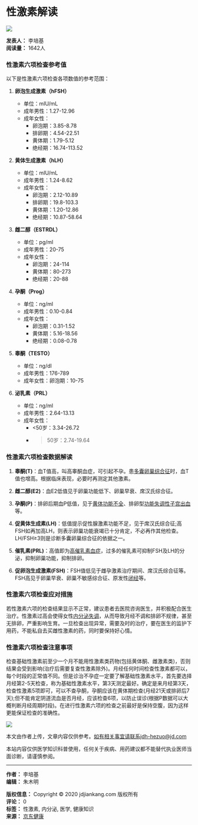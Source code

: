 # 性激素解读

![](https://storage.360buyimg.com/nhp/seo/img/logo.png)

**发表人：** 李培基  
**阅读量：** 1642人

### 性激素六项检查参考值 

以下是性激素六项检查各项数值的参考范围：

1. **卵泡生成激素（hFSH）**  
   - 单位：mIU/mL
   - 成年男性：1.27-12.96  
   - 成年女性：  
     - 卵泡期：3.85-8.78  
     - 排卵期：4.54-22.51  
     - 黄体期：1.79-5.12  
     - 绝经期：16.74-113.52

2. **黄体生成激素（hLH）**  
   - 单位：mIU/mL
   - 成年男性：1.24-8.62  
   - 成年女性：  
     - 卵泡期：2.12-10.89  
     - 排卵期：19.8-103.3  
     - 黄体期：1.20-12.86  
     - 绝经期：10.87-58.64

3. **雌二醇（ESTRDL）**  
   - 单位：pg/ml
   - 成年男性：20-75  
   - 成年女性：  
     - 卵泡期：24-114  
     - 黄体期：80-273  
     - 绝经期：20-88

4. **孕酮（Prog）**  
   - 单位：ng/ml
   - 成年男性：0.10-0.84  
   - 成年女性：  
     - 卵泡期：0.31-1.52  
     - 黄体期：5.16-18.56  
     - 绝经期：0.08-0.78

5. **睾酮（TESTO）**  
   - 单位：ng/dl
   - 成年男性：176-789  
   - 成年女性：卵泡期：10-75

6. **泌乳素（PRL）**  
   - 单位：ng/ml
   - 成年男性：2.64-13.13  
   - 成年女性：  
     - <50岁：3.34-26.72  
     - >50岁：2.74-19.64

### 性激素六项检查数据解读

1. **睾酮(T)**：血T值高，叫高睾酮血症，可引起不孕。患[多囊卵巢综合征](https://cont.jd.com/wiki/disease/35859023791104?activityCode=54061292337152)时，血T值也增高。根据临床表现，必要时再测定其他激素。

2. **雌二醇(E2)**：血E2低值见于卵巢功能低下、卵巢早衰、席汉氏综合征。

3. **孕酮(P)**：排卵后期血P低值，见于[黄体功能不全](https://cont.jd.com/wiki/disease/36486107897857?activityCode=54061292337152)、排卵型[功能失调性子宫出血](https://cont.jd.com/wiki/disease/37122019961856?activityCode=54061292337152)等。

4. **促黄体生成素(LH)**：低值提示促性腺激素功能不足，见于席汉氏综合征;高FSH如再加高LH，则表示卵巢功能衰竭已十分肯定，不必再作其他检查。LH/FSH≥3则是诊断多囊卵巢综合征的依据之一。

5. **催乳素(PRL)**：高值即为[高催乳素血症](https://cont.jd.com/wiki/disease/37122024680448?activityCode=54061292337152)，过多的催乳素可抑制FSH及LH的分泌，抑制卵巢功能，抑制排卵。

6. **促卵泡生成激素(FSH)**：FSH值低见于雌孕激素治疗期间、席汉氏综合征等。FSH高见于卵巢早衰、卵巢不敏感综合征、原发性[闭经](https://cont.jd.com/wiki/disease/35536374351872?activityCode=54061292337152)等。

### 性激素六项检查应对措施

若性激素六项的检查结果显示不正常，建议患者去医院咨询医生，并积极配合医生治疗。性激素过高会使得女性[内分泌失调](https://cont.jd.com/wiki/disease/36220665601024?activityCode=54061292337152)，从而导致月经不调和排卵不规律，甚至无排卵，严重影响生育。一旦检查出现异常，需要及时的治疗，要在医生的监护下用药，不能私自去买雌性激素的药，同时要保持好心情。

### 性激素六项检查注意事项

检查基础性激素前至少一个月不能用性激素类药物(包括黄体酮、雌激素类)，否则结果会受到影响(治疗后需要复查性激素除外)。月经任何时间检查性激素都可以，每个时段的正常值不同。但是诊治不孕症一定要了解基础性激素水平，首先要选择月经第2-5天检查，称为基础性激素水平，第3天测定最好。确定是来月经第3天，检查性激素5项即可，可以不查孕酮，孕酮应该在黄体期检查(月经21天或排卵后7天);但不能肯定阴道流血是否月经，应该检查6项，以防止误诊(根据P数据可以大概判断月经周期时段)。在进行性激素六项的检查之前最好是保持空腹，因为这样更能保证检查的准确性。

![](https://img11.360buyimg.com/imagetools/jfs/t1/216652/28/44676/1939/671a47bfF24f68785/7171269bc2c90112.png)

本文由作者上传，文章内容仅供参考。如有相关事宜请联系jdh-hezuo@jd.com

本站内容仅供医学知识科普使用，任何关于疾病、用药建议都不能替代执业医师当面诊断，请谨慎参阅。

--- 

**作者：** 李培基  
**编辑：** 朱木明

**版权信息：** Copyright © 2020 jdjiankang.com 版权所有  
**评论：** 0  
**标签：** 性激素, 内分泌, 医学, 健康知识  
**来源：** [京东健康](https://cont.jd.com/doctor/article/267911141976)